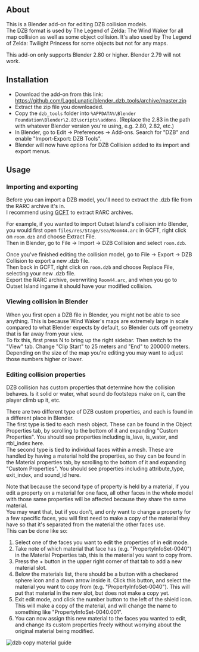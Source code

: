 
## About

This is a Blender add-on for editing DZB collision models.  
The DZB format is used by The Legend of Zelda: The Wind Waker for all map collision as well as some object collision. It's also used by The Legend of Zelda: Twilight Princess for some objects but not for any maps.  

This add-on only supports Blender 2.80 or higher. Blender 2.79 will not work.  

## Installation

* Download the add-on from this link: https://github.com/LagoLunatic/blender_dzb_tools/archive/master.zip
* Extract the zip file you downloaded.
* Copy the `dzb_tools` folder into `%APPDATA%\Blender Foundation\Blender\2.83\scripts\addons`. (Replace the 2.83 in the path with whatever Blender version you're using, e.g. 2.80, 2.82, etc.)
* In Blender, go to Edit -> Preferences -> Add-ons. Search for "DZB" and enable "Import-Export: DZB Tools".
* Blender will now have options for DZB Collision added to its import and export menus.

## Usage

### Importing and exporting

Before you can import a DZB model, you'll need to extract the .dzb file from the RARC archive it's in.  
I recommend using [GCFT](https://github.com/LagoLunatic/GCFT) to extract RARC archives.  

For example, if you wanted to import Outset Island's collision into Blender, you would first open `files/res/Stage/sea/Room44.arc` in GCFT, right click on `room.dzb` and choose Extract File.  
Then in Blender, go to File -> Import -> DZB Collision and select `room.dzb`.  

Once you've finished editing the collision model, go to File -> Export -> DZB Collision to export a new .dzb file.  
Then back in GCFT, right click on `room.dzb` and choose Replace File, selecting your new .dzb file.  
Export the RARC archive, overwriting `Room44.arc`, and when you go to Outset Island ingame it should have your modified collision.  

### Viewing collision in Blender

When you first open a DZB file in Blender, you might not be able to see anything. This is because Wind Waker's maps are extremely large in scale compared to what Blender expects by default, so Blender cuts off geometry that is far away from your view.  
To fix this, first press N to bring up the right sidebar. Then switch to the "View" tab. Change "Clip Start" to 25 meters and "End" to 200000 meters.  
Depending on the size of the map you're editing you may want to adjust those numbers higher or lower.  

### Editing collision properties

DZB collision has custom properties that determine how the collision behaves. Is it solid or water, what sound do footsteps make on it, can the player climb up it, etc.  

There are two different type of DZB custom properties, and each is found in a different place in Blender.  
The first type is tied to each mesh object. These can be found in the Object Properties tab, by scrolling to the bottom of it and expanding "Custom Properties". You should see properties including is_lava, is_water, and rtbl_index here.  
The second type is tied to individual faces within a mesh. These are handled by having a material hold the properties, so they can be found in the Material properties tab, by scrolling to the bottom of it and expanding "Custom Properties". You should see properties including attribute_type, exit_index, and sound_id here.  

Note that because the second type of property is held by a material, if you edit a property on a material for one face, all other faces in the whole model with those same properties will be affected because they share the same material.  
You may want that, but if you don't, and only want to change a property for a few specific faces, you will first need to make a copy of the material they have so that it's separated from the material the other faces use.  
This can be done like so:  
1. Select one of the faces you want to edit the properties of in edit mode.
2. Take note of which material that face has (e.g. "PropertyInfoSet-0040") in the Material Properties tab, this is the material you want to copy from.
3. Press the + button in the upper right corner of that tab to add a new material slot.
4. Below the materials list, there should be a button with a checkered sphere icon and a down arrow inside it. Click this button, and select the material you want to copy from (e.g. "PropertyInfoSet-0040"). This will put that material in the new slot, but does not make a copy yet.
5. Exit edit mode, and click the number button to the left of the shield icon. This will make a copy of the material, and will change the name to something like "PropertyInfoSet-0040.001".
6. You can now assign this new material to the faces you wanted to edit, and change its custom properties freely without worrying about the original material being modified.

![dzb copy material guide](https://i.imgur.com/J5eB1MD.png)
